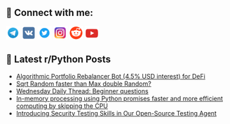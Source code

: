 ## 🔎 Connect with me:
[<img src="https://github.com/bullbesh/bullbesh/blob/main/images/Telegram.png" width="32" height="32" />](https://t.me/bullbesh)
[<img src="https://github.com/bullbesh/bullbesh/blob/main/images/VK.png" width="32" height="32" />](https://vk.com/bullbesh)
[<img src="https://github.com/bullbesh/bullbesh/blob/main/images/Twitter.png" width="32" height="32" />](https://twitter.com/bullbesh1)
[<img src="https://github.com/bullbesh/bullbesh/blob/main/images/Instagram.png" width="32" height="32" />](https://www.instagram.com/bullbesh)
[<img src="https://github.com/bullbesh/bullbesh/blob/main/images/Reddit.png" width="32" height="32" />](https://www.reddit.com/user/bullbesh)
[<img src="https://github.com/bullbesh/bullbesh/blob/main/images/YouTube.png" width="32" height="32" />](https://www.youtube.com/channel/UCtfjRs6uzgq5mfm8S06WTcg)

## 📕 Latest r/Python Posts
<!-- BLOG-POST-LIST:START -->
- [Algorithmic Portfolio Rebalancer Bot &lpar;4.5% USD interest&rpar; for DeFi](https://www.reddit.com/r/Python/comments/1h65lsy/algorithmic_portfolio_rebalancer_bot_45_usd/)
- [Sqrt Random faster than Max double Random?](https://www.reddit.com/r/Python/comments/1h64pm0/sqrt_random_faster_than_max_double_random/)
- [Wednesday Daily Thread: Beginner questions](https://www.reddit.com/r/Python/comments/1h629va/wednesday_daily_thread_beginner_questions/)
- [In-memory processing using Python promises faster and more efficient computing by skipping the CPU](https://www.reddit.com/r/Python/comments/1h5ze3s/inmemory_processing_using_python_promises_faster/)
- [Introducing Security Testing Skills in Our Open-Source Testing Agent](https://www.reddit.com/r/Python/comments/1h5v877/introducing_security_testing_skills_in_our/)
<!-- BLOG-POST-LIST:END -->
